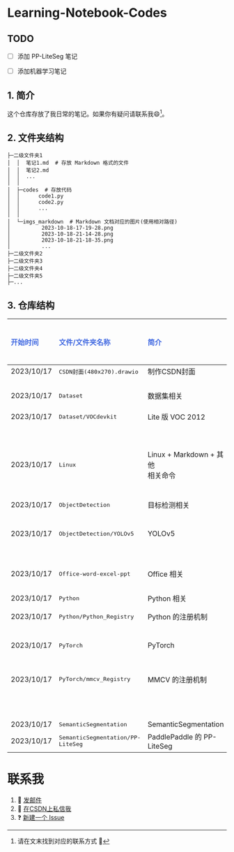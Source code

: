 # Learning-Notebook-Codes

## TODO

- [ ] 添加 PP-LiteSeg 笔记
- [ ] 添加机器学习笔记


## 1. 简介

这个仓库存放了我日常的笔记。如果你有疑问请联系我:smile:[^footnote_1]。

[^footnote_1]: 请在文末找到对应的联系方式 :zany_face:

## 2. 文件夹结构

```
├─二级文件夹1
│  │  笔记1.md  # 存放 Markdown 格式的文件
│  │  笔记2.md
│  │  ...
│  │
│  ├─codes  # 存放代码
│  │      code1.py
│  │      code2.py
│  │      ...
│  │
│  └─imgs_markdown  # Markdown 文档对应的图片(使用相对路径)
│          2023-10-18-17-19-28.png
│          2023-10-18-21-14-28.png
│          2023-10-18-21-18-35.png
│          ...
├─二级文件夹2
├─二级文件夹3
├─二级文件夹4
├─二级文件夹5
├─...
```

## 3. 仓库结构

| <font color='RoyalBlue'>开始时间</font> | <font color='RoyalBlue'>文件/文件夹名称</font> | <font color='RoyalBlue'>简介</font> | <font color='RoyalBlue'>对应博客</font> | <font color='RoyalBlue'>额外说明</font> |
|  :-  |       :-      |  :-  |   :-   |    :-   | 
|2023/10/17|<kbd>CSDN封面(480x270).drawio</bkd>|制作CSDN封面|||
|<br>|||| 
|2023/10/17|<kbd>Dataset</bkd>|数据集相关|||
|2023/10/17|<kbd>Dataset/VOCdevkit</bkd>|Lite 版 VOC 2012|[PASCAL VOC 2012](https://blog.csdn.net/weixin_44878336/article/details/124540069)||
|<br>|||| 
|2023/10/17|<kbd>Linux</bkd>| Linux + Markdown + 其他</br>相关命令|[Linux + Markdown + 其他](https://blog.csdn.net/weixin_44878336/article/details/133934093)|命令介绍|
|<br>|||| 
|2023/10/17|<kbd>ObjectDetection</bkd>|目标检测相关|||
|2023/10/17|<kbd>ObjectDetection/YOLOv5</bkd>|YOLOv5|1. [理论](https://blog.csdn.net/weixin_44878336/article/details/133901265)</br>2. [自建数据集和模型训练](https://blog.csdn.net/weixin_44878336/article/details/133915488)||
|<br>|||| 
|2023/10/17|<kbd>Office-word-excel-ppt</bkd>|Office 相关|||
|<br>|||| 
|2023/10/17|<kbd>Python</bkd>|Python 相关|||
|2023/10/17|<kbd>Python/Python_Registry</bkd>|Python 的注册机制|[Python 的注册机制](https://blog.csdn.net/weixin_44878336/article/details/133887655)||
|<br>|||| 
|2023/10/17|<kbd>PyTorch</bkd>|PyTorch|||
|2023/10/17|<kbd>PyTorch/mmcv_Registry</bkd>|MMCV 的注册机制|TODO|:hammer_and_wrench: 尚未完成|
|<br>|||| 
|2023/10/17|<kbd>SemanticSegmentation</bkd>|SemanticSegmentation|||
|2023/10/17|<kbd>SemanticSegmentation/PP-LiteSeg</bkd>|PaddlePaddle 的 PP-LiteSeg|[对应博文](https://blog.csdn.net/weixin_44878336/article/details/132211283)||

# 联系我

1. :e-mail: [发邮件](mailto:zjkljd@163.com)
2. :speech_balloon: [在CSDN上私信我](https://blog.csdn.net/weixin_44878336)
3. ❓ [新建一个 Issue](https://github.com/Le0v1n/Learning-Notebook-Codes/issues/new/choose)
